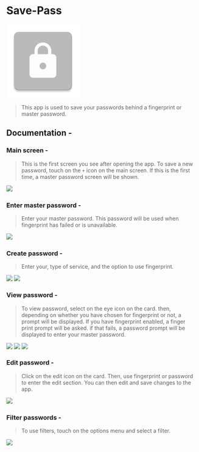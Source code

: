 # Save-Pass

![app-icon](https://github.com/Vaishnav-Kanhirathingal/Save-Pass/blob/main/app/src/main/res/mipmap-xxxhdpi/ic_launcher.png)

> This app is used to save your passwords behind a fingerprint or master password. 

## Documentation -

### Main screen -

> This is the first screen you see after opening the app. To save a new password, touch on the `+` icon on the main screen. If this is the first time, a master password screen will be shown.

<img src ="https://user-images.githubusercontent.com/94210466/180231653-eac47c7b-391b-4b64-8c97-f36f3dad363d.jpg" width = 324>

### Enter master password -

> Enter your master password. This password will be used when fingerprint has failed or is unavailable.

<img src ="https://user-images.githubusercontent.com/94210466/180231941-3046ce74-b2b9-4d08-a9e0-dba41f96ffa8.jpg" width = 324>

### Create password -

> Enter your, type of service, and the option to use fingerprint.

<img src ="https://user-images.githubusercontent.com/94210466/180232036-19c7bc73-60fe-4280-b4ec-30cd8054dd62.jpg" width = 324> <img src ="https://user-images.githubusercontent.com/94210466/180232061-aacda130-91c8-4be2-9773-ec44769f1168.jpg" width = 324>

### View password -

> To view password, select on the eye icon on the card. then, depending on whether you have chosen for fingerprint or not, a prompt will be displayed. If you have fingerprint enabled, a finger print prompt will be asked. if that fails, a password prompt will be displayed to enter your master password.

<img src ="https://user-images.githubusercontent.com/94210466/180232209-0eb1788f-5ab5-41f8-9f4b-6e0ebc4b6a92.jpg" width = 324> <img src ="https://user-images.githubusercontent.com/94210466/180232235-0b316dd6-3bdd-455a-b53c-d5e9378a6f28.jpg" width = 324> <img src ="https://user-images.githubusercontent.com/94210466/180232298-12f8d784-f090-4b7c-ace3-8d90e00e7d2d.jpg" width = 324>

### Edit password -

> Click on the edit icon on the card. Then, use fingerprint or password to enter the edit section. You can then edit and save changes to the app.

<img src ="https://user-images.githubusercontent.com/94210466/180232375-dd4cdb4d-58af-4b12-8dab-aa9e0378eb5d.jpg" width = 324>

### Filter passwords -

> To use filters, touch on the options menu and select a filter.

<img src ="https://user-images.githubusercontent.com/94210466/180232471-436c6847-58ab-476b-ba8d-fd94ff473e00.jpg" width = 324>

